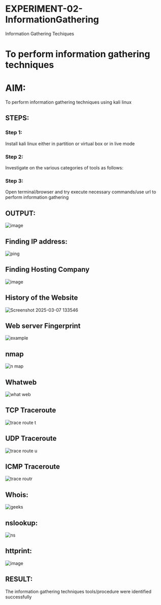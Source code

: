 # EXPERIMENT-02- InformationGathering
Information Gathering Techiques

# To perform information gathering techniques

# AIM:

To perform information gathering techniques using kali linux 

## STEPS:

### Step 1:

Install kali linux either in partition or virtual box or in live mode

### Step 2:

Investigate on the various categories of tools as follows:

### Step 3:
Open terminal/browser and try execute necessary commands/use url to perform information gathering


## OUTPUT:

![image](https://github.com/user-attachments/assets/f6826459-e76b-479e-987e-043ce5588b5c)

## Finding IP address:
![ping](https://github.com/user-attachments/assets/61b5149c-241f-4d88-af55-2da581573106)


## Finding Hosting Company
![image](https://github.com/user-attachments/assets/d923edcb-2283-49b0-9cbc-404b9ce475fe)

## History of the Website
![Screenshot 2025-03-07 133546](https://github.com/user-attachments/assets/e01e8db3-3670-4a99-894f-f39c289dd955)


## Web server Fingerprint
![example](https://github.com/user-attachments/assets/97e434c0-1062-47dd-847a-8da8c3a5cfff)


## nmap
![n map](https://github.com/user-attachments/assets/152c1da8-85bc-4cf3-b40c-ab071f1eab19)

## Whatweb
![what web](https://github.com/user-attachments/assets/fb050a1a-6b64-4b98-9f75-1d5adcc92b8c)

## TCP Traceroute
![trace route t](https://github.com/user-attachments/assets/46daa056-ec41-49b3-aad8-533ec2115845)

## UDP Traceroute
![trace route u](https://github.com/user-attachments/assets/aa971a80-19ff-47be-a403-4a511ed663d6)

## ICMP Traceroute
![trace routr](https://github.com/user-attachments/assets/0b311368-6c26-4f6a-a114-bceec941be64)

## Whois:
![geeks](https://github.com/user-attachments/assets/b040cb94-4b26-41e2-9b7c-c361edd7c43c)

## nslookup:
![ns](https://github.com/user-attachments/assets/6708571d-b32f-4062-944a-8f739ddcca97)

## httprint:
![image](https://github.com/user-attachments/assets/793731fd-31b3-46ad-9d21-34052792b30c)


## RESULT:
The information gathering techniques tools/procedure were  identified successfully
